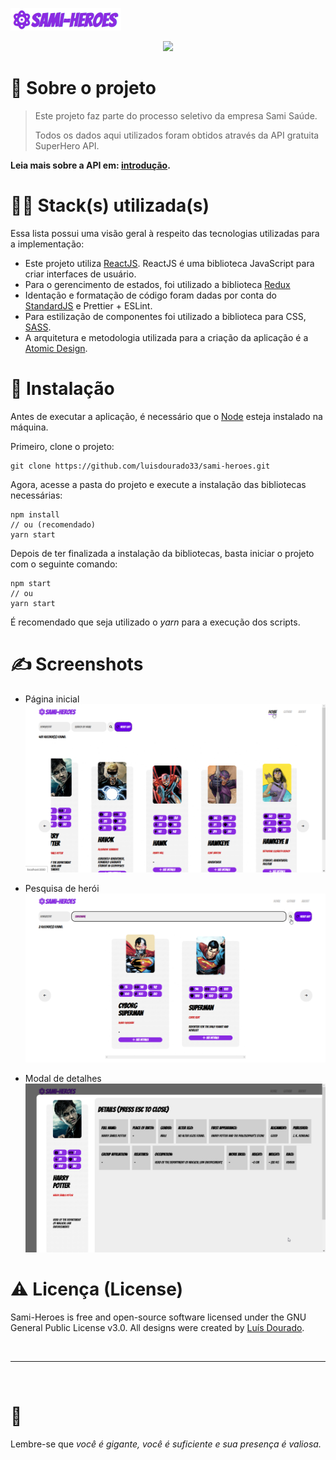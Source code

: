 ![Sami Heroes](sami-heroes.png)

<div align='center'>
</a>
  
<a href='https://github.com/luisdourado33/sami-heroes/blob/main/LICENSE'>
  
<img src='https://img.shields.io/github/license/luisdourado33/sami-heroes?style=for-the-badge'>
</a>
  
</div>

# 🧐 Sobre o projeto
> Este projeto faz parte do processo seletivo da empresa Sami Saúde.
> 
> Todos os dados aqui utilizados foram obtidos através da API gratuita SuperHero API.

**Leia mais sobre a API em: [introdução](https://www.superheroapi.com).**

# 👨‍💻 Stack(s) utilizada(s)

Essa lista possui uma visão geral à respeito das tecnologias utilizadas para a implementação:

- Este projeto utiliza [ReactJS](https://pt-br.reactjs.org). ReactJS é uma biblioteca JavaScript para criar interfaces de usuário.
- Para o gerencimento de estados, foi utilizado a biblioteca [Redux](https://redux.js.org) 
- Identação e formatação de código foram dadas por conta do [StandardJS](https://standardjs.com) e Prettier + ESLint.
- Para estilização de componentes foi utilizado a biblioteca para CSS,  [SASS](https://sass-lang.com).
- A arquitetura e metodologia utilizada para a criação da aplicação é a [Atomic Design](https://atomicdesign.bradfrost.com/chapter-2/). 

# 📝 Instalação

Antes de executar a aplicação, é necessário que o [Node](https://nodejs.org/en/) esteja instalado na máquina.

Primeiro, clone o projeto:

```
git clone https://github.com/luisdourado33/sami-heroes.git
```

Agora, acesse a pasta do projeto e execute a instalação das bibliotecas necessárias:

```
npm install
// ou (recomendado)
yarn start
```

Depois de ter finalizada a instalação da bibliotecas, basta iniciar o projeto com o seguinte comando:

```
npm start
// ou
yarn start
```

É recomendado que seja utilizado o *yarn* para a execução dos scripts.

# ✍️ Screenshots

 - Página inicial
![Home](heroes-list.png)

- Pesquisa de herói
![Home](hero-search.png)

- Modal de detalhes
![Home](hero-details.png)

# ⚠️ Licença (License)

Sami-Heroes is free and open-source software licensed under the GNU General Public License v3.0. All designs were created by [Luís Dourado](https://github.com/luisdourado33).

<br />

---

<br />

# 💛

Lembre-se que *você é gigante, você é suficiente e sua presença é valiosa.* 